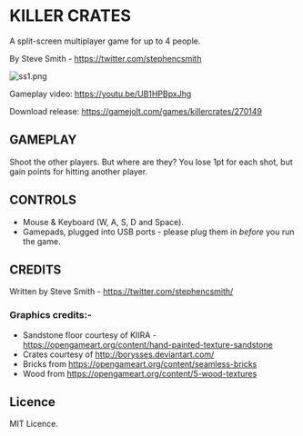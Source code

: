 # KILLER CRATES

A split-screen multiplayer game for up to 4 people.

By Steve Smith - https://twitter.com/stephencsmith


![ss1.png](https://i.imgur.com/Pd8doDH.png)

Gameplay video: https://youtu.be/UB1HPBpxJhg

Download release: https://gamejolt.com/games/killercrates/270149


## GAMEPLAY
Shoot the other players.  But where are they?  You lose 1pt for each shot, but gain points for hitting another player.


## CONTROLS
* Mouse & Keyboard (W, A, S, D and Space).
* Gamepads, plugged into USB ports - please plug them in *before* you run the game.


## CREDITS
Written by Steve Smith - https://twitter.com/stephencsmith/ 

### Graphics credits:-
* Sandstone floor courtesy of KIIRA - https://opengameart.org/content/hand-painted-texture-sandstone
* Crates courtesy of http://borysses.deviantart.com/
* Bricks from https://opengameart.org/content/seamless-bricks
* Wood from https://opengameart.org/content/5-wood-textures


## Licence
MIT Licence.
